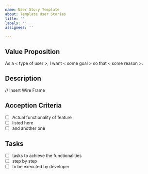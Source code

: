 ```yaml
---
name: User Story Template
about: Template User Stories
title: ''
labels: ''
assignees: ''

---
```


## Value Proposition
As a < type of user >, I want < some goal > so that < some reason >.
## Description
// Insert Wire Frame
## Acception Criteria
- [ ] Actual functionality of feature
- [ ] listed here
- [ ] and another one
## Tasks
- [ ] tasks to achieve the functionalities
- [ ] step by step
- [ ] to be executed by developer
